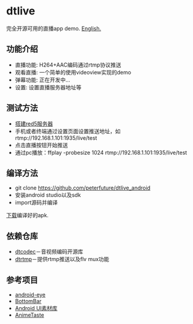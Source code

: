 # dtlive

完全开源可用的直播app demo. [English.](https://github.com/peterfuture/dtlive_android/blob/master/README_EN.md)

## 功能介绍
* 直播功能: H264+AAC编码通过rtmp协议推送
* 观看直播: 一个简单的使用videoview实现的demo
* 弹幕功能: 正在开发中...
* 设置: 设置直播服务器地址等
 
## 测试方法
* [搭建red5服务器](https://github.com/red5-cn/red5-tutorial/wiki/1-%E5%A6%82%E4%BD%95%E6%BA%90%E7%A0%81%E7%BC%96%E8%AF%91%E5%B9%B6%E9%83%A8%E7%BD%B2red5)
* 手机或者终端通过设置页面设置推送地址，如rtmp://192.168.1.101:1935/live/test
* 点击直播按钮开始推送
* 通过pc播放：ffplay -probesize 1024 rtmp://192.168.1.101:1935/live/test


## 编译方法
* git clone https://github.com/peterfuture/dtlive_android
* 安装android studio以及sdk
* import源码并编译

[下载]()编译好的apk.

## 依赖仓库
* [dtcodec](https://github.com/peterfuture/dtcodec)－音视频编码开源库
* [dtrtmp](https://github.com/peterfuture/dtrtmp)－提供rtmp推送以及flv mux功能


## 参考项目
* [android-eye](https://github.com/Teaonly/android-eye)
* [BottomBar](https://github.com/roughike/BottomBar)
* [Android UI素材库](https://github.com/google/material-design-icons/)
* [AnimeTaste](https://github.com/daimajia/AnimeTaste)

